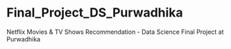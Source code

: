 # Final_Project_DS_Purwadhika
Netflix Movies &amp; TV Shows Recommendation - Data Science Final Project at Purwadhika 
